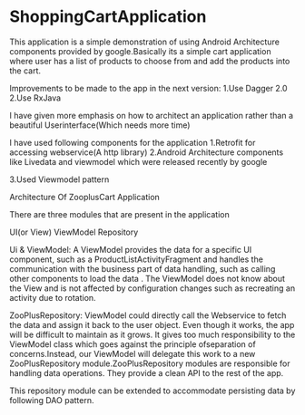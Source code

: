 # ShoppingCartApplication

This application is a simple demonstration of using Android Architecture components provided by google.Basically its a simple cart application where
user has a list of products to choose from and add the products into the cart.


Improvements to be made to the app in the next version:
1.Use Dagger 2.0
2.Use RxJava

I have given more emphasis on how to architect an application rather than a beautiful Userinterface(Which needs more time)

I have used following components for the application
 1.Retrofit for accessing webservice(A http library)
 2.Android Architecture components like Livedata and viewmodel which were released recently by google

3.Used Viewmodel pattern

Architecture Of ZooplusCart Application

There are three modules that are present in the application

UI(or View) ViewModel Repository

Ui & ViewModel: A ViewModel provides the data for a specific UI component, such as a ProductListActivityFragment and handles the communication with the business part of data handling, such as calling other components to load the data . The ViewModel does not know about the View and is not affected by configuration changes such as recreating an activity due to rotation.

ZooPlusRepository: ViewModel could directly call the Webservice to fetch the data and assign it back to the user object. Even though it works, the app will be difficult to maintain as it grows. It gives too much responsibility to the ViewModel class which goes against the principle ofseparation of concerns.Instead, our ViewModel will delegate this work to a new ZooPlusRepository module.ZooPlusRepository modules are responsible for handling data operations. They provide a clean API to the rest of the app.

This repository module can be extended to accommodate persisting data by following DAO pattern.